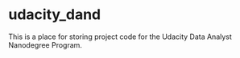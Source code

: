 # udacity_dand

This is a place for storing project code for the Udacity Data Analyst Nanodegree Program. 
